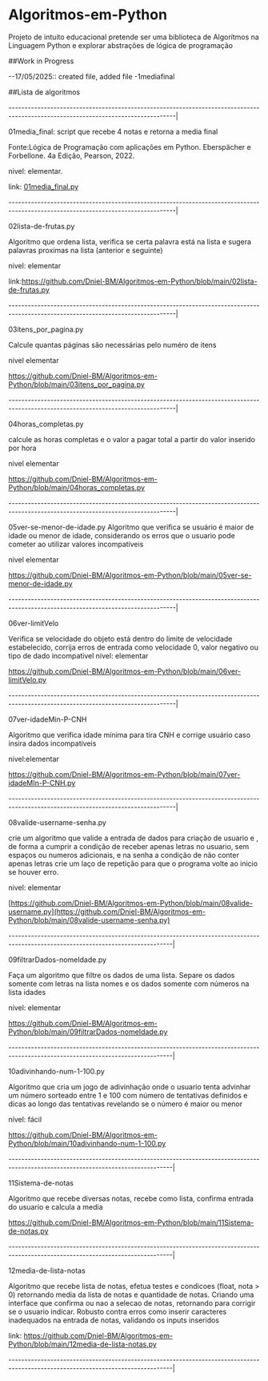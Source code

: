 # Algoritmos-em-Python
Projeto de intuito educacional pretende ser uma biblioteca de Algorítmos na Linguagem Python e explorar abstrações de lógica de programação

##Work in Progress

--17/05/2025:: created file, added file -1mediafinal

##Lista de algoritmos

----------------------------------------------------------------------------------------------------------------------------------|


01media_final: script que recebe 4 notas e retorna a media final

Fonte:Lógica de Programação com aplicações em Python. Eberspächer e Forbellone. 4a Edição, Pearson, 2022.

nivel: elementar.

link: [01media_final.py](https://github.com/Dniel-BM/Algoritmos-em-Python/blob/main/01media_final.py)

----------------------------------------------------------------------------------------------------------------------------------|


02lista-de-frutas.py

Algoritmo que ordena lista, verifica se certa palavra está na lista e sugera palavras proximas na lista (anterior e seguinte)

nivel: elementar

link:https://github.com/Dniel-BM/Algoritmos-em-Python/blob/main/02lista-de-frutas.py

----------------------------------------------------------------------------------------------------------------------------------|


03itens_por_pagina.py

Calcule quantas páginas são necessárias pelo numéro de itens

nivel elementar

https://github.com/Dniel-BM/Algoritmos-em-Python/blob/main/03itens_por_pagina.py

----------------------------------------------------------------------------------------------------------------------------------|


04horas_completas.py

calcule as horas completas e o valor a pagar total a partir do valor inserido por hora

nivel elementar

https://github.com/Dniel-BM/Algoritmos-em-Python/blob/main/04horas_completas.py

----------------------------------------------------------------------------------------------------------------------------------|


05ver-se-menor-de-idade.py
Algoritmo que verifica se usuário é maior de idade ou menor de idade, considerando os
erros que o usuario pode cometer ao utilizar valores incompatíveis

nivel elementar

https://github.com/Dniel-BM/Algoritmos-em-Python/blob/main/05ver-se-menor-de-idade.py

----------------------------------------------------------------------------------------------------------------------------------|


06ver-limitVelo

Verifica se velocidade do objeto está dentro do limite de velocidade estabelecido,
corrija erros de entrada como velocidade 0, valor negativo ou tipo de dado incompativel
nivel: elementar

https://github.com/Dniel-BM/Algoritmos-em-Python/blob/main/06ver-limitVelo.py

----------------------------------------------------------------------------------------------------------------------------------|


07ver-idadeMin-P-CNH

Algoritmo que verifica idade mínima para tira CNH e corrige usuário caso insira dados
incompativeis

nivel:elementar

https://github.com/Dniel-BM/Algoritmos-em-Python/blob/main/07ver-idadeMIn-P-CNH.py

----------------------------------------------------------------------------------------------------------------------------------|


08valide-username-senha.py

crie um algoritmo que valide a entrada de dados para criação de usuario e ,
de forma a cumprir a condição de receber apenas letras no usuario,
sem espaços ou numeros adicionais, e na senha a condição de não conter apenas letras
crie um laço de repetição para que o programa volte ao inicio se houver erro.


nivel: elementar

[https://github.com/Dniel-BM/Algoritmos-em-Python/blob/main/08valide-username.py](https://github.com/Dniel-BM/Algoritmos-em-Python/blob/main/08valide-username-senha.py)

---------------------------------------------------------------------------------------------------------------------------------|


09filtrarDados-nomeIdade.py

Faça um algoritmo que filtre os dados de uma lista. Separe os dados somente com letras na lista nomes e os dados somente com números na lista idades

nível: elementar

https://github.com/Dniel-BM/Algoritmos-em-Python/blob/main/09filtrarDados-nomeIdade.py

---------------------------------------------------------------------------------------------------------------------------------|


10adivinhando-num-1-100.py

Algoritmo que cria um jogo de adivinhação onde o usuario tenta advinhar um número sorteado entre 1 e 100 com número de tentativas definidos
e dicas ao longo das tentativas revelando se o número é maior ou menor

nível: fácil

https://github.com/Dniel-BM/Algoritmos-em-Python/blob/main/10adivinhando-num-1-100.py

---------------------------------------------------------------------------------------------------------------------------------|


11Sistema-de-notas

Algoritmo que recebe diversas notas, recebe como lista, confirma entrada do usuario e calcula a media

https://github.com/Dniel-BM/Algoritmos-em-Python/blob/main/11Sistema-de-notas.py

---------------------------------------------------------------------------------------------------------------------------------|

12media-de-lista-notas

Algoritmo que recebe lista de notas, efetua testes e condicoes (float,
nota > 0) retornando media da lista de notas e quantidade de notas. Criando uma
interface que confirma ou nao a selecao de notas, retornando para corrigir se
o usuario indicar. Robusto contra erros como inserir caracteres inadequados na
entrada de notas, validando os inputs inseridos

link: https://github.com/Dniel-BM/Algoritmos-em-Python/blob/main/12media-de-lista-notas.py


---------------------------------------------------------------------------------------------------------------------------------|


